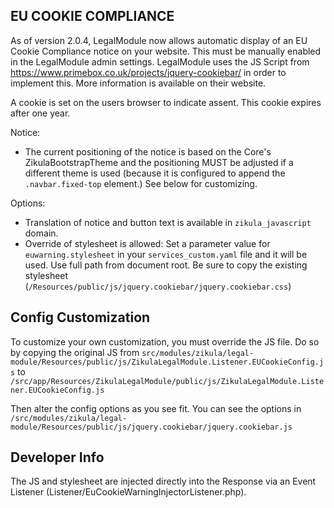 EU COOKIE COMPLIANCE
--------------------

As of version 2.0.4, LegalModule now allows automatic display of an EU Cookie Compliance notice on your website.
This must be manually enabled in the LegalModule admin settings. LegalModule uses the JS Script from
https://www.primebox.co.uk/projects/jquery-cookiebar/ in order to implement this. More information is available on their
website.

A cookie is set on the users browser to indicate assent. This cookie expires after one year.

Notice:
  * The current positioning of the notice is based on the Core's ZikulaBootstrapTheme and the positioning MUST
    be adjusted if a different theme is used (because it is configured to append the `.navbar.fixed-top` element.)
    See below for customizing.

Options:
  * Translation of notice and button text is available in `zikula_javascript` domain.
  * Override of stylesheet is allowed:
    Set a parameter value for `euwarning.stylesheet` in your `services_custom.yaml` file and it will be used.
    Use full path from document root.
    Be sure to copy the existing stylesheet (`/Resources/public/js/jquery.cookiebar/jquery.cookiebar.css`)

Config Customization
--------------------

To customize your own customization, you must override the JS file. Do so by copying the original JS from
`src/modules/zikula/legal-module/Resources/public/js/ZikulaLegalModule.Listener.EUCookieConfig.js`
to 
`/src/app/Resources/ZikulaLegalModule/public/js/ZikulaLegalModule.Listener.EUCookieConfig.js`

Then alter the config options as you see fit. You can see the options in 
`/src/modules/zikula/legal-module/Resources/public/js/jquery.cookiebar/jquery.cookiebar.js`

Developer Info
--------------

The JS and stylesheet are injected directly into the Response via an Event Listener (Listener/EuCookieWarningInjectorListener.php).
